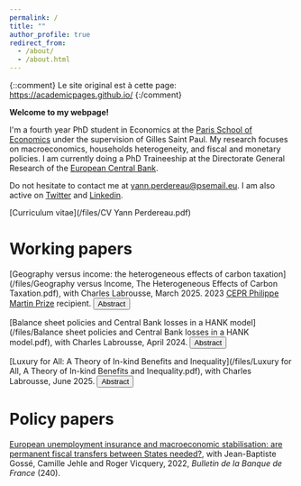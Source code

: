 ```yaml
---
permalink: /
title: ""
author_profile: true
redirect_from: 
  - /about/
  - /about.html
---
```


{::comment}
Le site original est à cette page: https://academicpages.github.io/ 
{:/comment}

**Welcome to my webpage!**

I'm a fourth year PhD student in Economics at the [Paris School of Economics](https://www.parisschoolofeconomics.eu/en/) under the supervision of Gilles Saint Paul. My research focuses on macroeconomics, households heterogeneity, and fiscal and monetary policies. I am currently doing a PhD Traineeship at the Directorate General Research of the [European Central Bank](https://www.ecb.europa.eu/home/html/index.en.html).

Do not hesitate to contact me at [yann.perdereau@psemail.eu](yann.perdereau@psemail.eu). I am also active on [Twitter](https://twitter.com/YPerdereau) and [Linkedin](https://www.linkedin.com/in/yann-perdereau-5a74b3152/).

[Curriculum vitae](/files/CV Yann Perdereau.pdf)


Working papers
======
[Geography versus income: the heterogeneous effects of carbon taxation](/files/Geography versus Income, The Heterogeneous Effects of Carbon Taxation.pdf), with Charles Labrousse, March 2025. 2023 [CEPR Philippe Martin Prize](https://cepr.org/about/news/inaugural-philippe-martin-prize-awarded-cepr-paris-symposium) recipient.
<button onclick="toggleTexte('abstract1')">Abstract</button>
<div id="abstract1" style="display:none;">
  <p>The distributive effects of carbon taxation are critical for its political acceptability and depend on both income and geographic factors. Using French administrative data, household surveys, and matched employer-employee records, we document that rural households spend 2.7 times more on fossil fuels than urban households and are employed in firms that emit 3 times more greenhouse gases. We incorporate these insights into a spatial heterogeneous-agent model with endogenous migration and wealth accumulation, linking spatial and macroeconomic approaches. We find that rural households experience 20% higher welfare losses, and failing to account for geography in optimal revenue recycling lowers aggregate welfare by 7%.</p>
</div>

[Balance sheet policies and Central Bank losses in a HANK model](/files/Balance sheet policies and Central Bank losses in a HANK model.pdf), with Charles Labrousse, April 2024.
<button onclick="toggleTexte('abstract2')">Abstract</button>
<div id="abstract2" style="display:none;">
  <p>What are the effects of central bank balance sheet expansion, and should we worry about central bank losses? Using a Heterogeneous Agent New Keynesian model incorporating money in utility and an endogenous zero lower bound (ZLB), we study the fiscal-monetary interaction of central bank balance sheet policies. We find that the overall efficiency of QE and QT policies depends on the combination of the expected future size of the balance sheet and the fiscal transmission of central bank losses. First, permanent balance sheet expansions stimulate the economy in the long-run and, by anticipation, increase inflation and output during the ZLB episode, as they interact with distortionary taxes and imperfect capital markets. Second, at the end of the ZLB, the central bank incurs losses: issuing securities to offset these losses is more welfare-enhancing than raising taxes.</p>
</div>

[Luxury for All: A Theory of In-kind Benefits and Inequality](/files/Luxury for All, A Theory of In-kind Benefits and Inequality.pdf), with Charles Labrousse, June 2025.
<button onclick="toggleTexte('abstract3')">Abstract</button>
<div id="abstract3" style="display:none;">
  <p>Much of the existing literature models in-kind benefits as an exogenous parameter G, implicitly relying on a missing market hypothesis, even though many of these goods have private counterparts. This paper develops a new theory of public spending based on two key features: government-provided goods are luxury goods, and they generate concave externalities. First, we show that these two conditions are necessary and sufficient for optimal public provision to be positive. Second, using household-level surveys and administrative data from multiple countries, we classify in-kind benefits and confirm their luxury status. Third, we embed these findings into a heterogeneous-agent model with multiple goods and both public and private consumption. We use the model to: (i) quantify the shape of externalities consistent with observed policies; (ii) examine how optimal provision responds to inequality; (iii) derive the optimal path of public debt reduction; and (iv) revise Distributional National Accounts methodology to account for in-kind benefits.</p>
</div>



Policy papers
======
[European unemployment insurance and macroeconomic stabilisation: are permanent fiscal transfers between States needed?](/files/bulletin_bdf_yann.pdf), with Jean-Baptiste Gossé, Camille Jehle and Roger Vicquery, 2022, <i>Bulletin de la Banque de France</i> (240).





<script>
  function toggleTexte(id) {
    var texte = document.getElementById(id);
    if (texte.style.display === "none") {
      texte.style.display = "block";
    } else {
      texte.style.display = "none";
    }
  }
</script>

